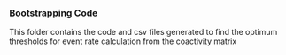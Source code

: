 ### Bootstrapping Code

This folder contains the code and csv files generated to find the optimum thresholds for event rate calculation from the coactivity matrix 
